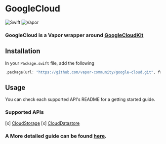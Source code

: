 # GoogleCloud

![Swift](http://img.shields.io/badge/swift-5.2-brightgreen.svg)
![Vapor](http://img.shields.io/badge/vapor-4.0-brightgreen.svg)

### GoogleCloud is a Vapor wrapper around [GoogleCloudKit](https://github.com/vapor-community/google-cloud-kit)


## Installation

In your `Package.swift` file, add the following

```swift
.package(url: "https://github.com/vapor-community/google-cloud.git", from: "1.0.0-rc")
```

## Usage 
You can check each supported API's README for a getting started guide. 

### Supported APIs
[x] [CloudStorage](/Sources/CloudStorage/README.md) 
[x] [CloudDatastore](/Sources/CloudDatastore/README.md) 

### A More detailed guide can be found [here](https://github.com/vapor-community/google-cloud-kit).

